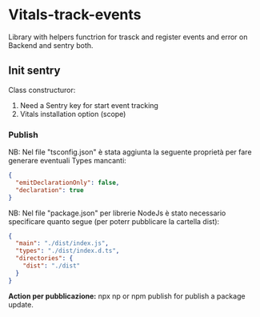 # Vitals-track-events

Library with helpers functrion for trasck and register events and error on Backend and sentry both.

## Init sentry

Class constructuror:

1. Need a Sentry key for start event tracking
2. Vitals installation option (scope)

### Publish

NB: Nel file "tsconfig.json" è stata aggiunta la seguente proprietà per fare generare eventuali Types mancanti:

```json
{
  "emitDeclarationOnly": false,
  "declaration": true
}
```

NB: Nel file "package.json" per librerie NodeJs è stato necessario specificare quanto segue (per poterr pubblicare la cartella dist):

```json
{
  "main": "./dist/index.js",
  "types": "./dist/index.d.ts",
  "directories": {
    "dist": "./dist"
  }
}
```

**Action per pubblicazione:**
npx np or npm publish for publish a package update.
